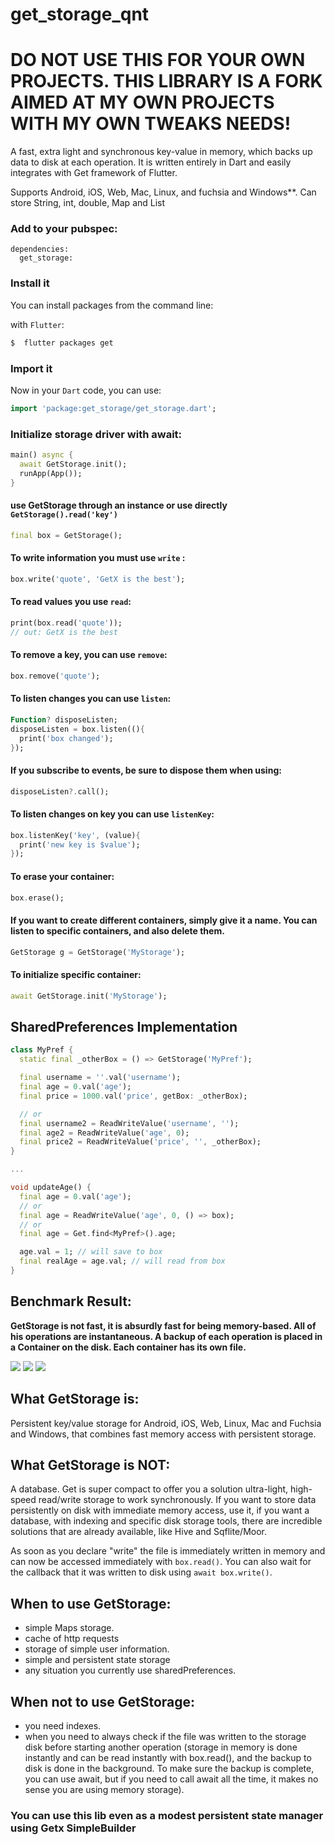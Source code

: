 # get_storage_qnt

# DO NOT USE THIS FOR YOUR OWN PROJECTS. THIS LIBRARY IS A FORK AIMED AT MY OWN PROJECTS WITH MY OWN TWEAKS NEEDS!

A fast, extra light and synchronous key-value in memory, which backs up data to disk at each operation.
It is written entirely in Dart and easily integrates with Get framework of Flutter.

Supports Android, iOS, Web, Mac, Linux, and fuchsia and Windows**. 
Can store String, int, double, Map and List

### Add to your pubspec:
```
dependencies:
  get_storage:
```
### Install it

You can install packages from the command line:

with `Flutter`:

```css
$  flutter packages get
```

### Import it

Now in your `Dart` code, you can use: 

````dart
import 'package:get_storage/get_storage.dart';
````

### Initialize storage driver with await:
```dart
main() async {
  await GetStorage.init();
  runApp(App());
}
```
#### use GetStorage through an instance or use directly `GetStorage().read('key')`
```dart
final box = GetStorage();
```
#### To write information you must use `write` :
```dart
box.write('quote', 'GetX is the best');
```

#### To read values you use `read`:
```dart
print(box.read('quote'));
// out: GetX is the best

```
#### To remove a key, you can use `remove`:

```dart
box.remove('quote');
```

#### To listen changes you can use `listen`:
```dart
Function? disposeListen;
disposeListen = box.listen((){
  print('box changed');
});
```
#### If you subscribe to events, be sure to dispose them when using:
```dart
disposeListen?.call();
```
#### To listen changes on key you can use `listenKey`:

```dart
box.listenKey('key', (value){
  print('new key is $value');
});
```

#### To erase your container:
```dart
box.erase();
```

#### If you want to create different containers, simply give it a name. You can listen to specific containers, and also delete them.

```dart
GetStorage g = GetStorage('MyStorage');
```

#### To initialize specific container:
```dart
await GetStorage.init('MyStorage');
```

## SharedPreferences Implementation
```dart
class MyPref {
  static final _otherBox = () => GetStorage('MyPref');

  final username = ''.val('username');
  final age = 0.val('age');
  final price = 1000.val('price', getBox: _otherBox);

  // or
  final username2 = ReadWriteValue('username', '');
  final age2 = ReadWriteValue('age', 0);
  final price2 = ReadWriteValue('price', '', _otherBox);
}

...

void updateAge() {
  final age = 0.val('age');
  // or 
  final age = ReadWriteValue('age', 0, () => box);
  // or 
  final age = Get.find<MyPref>().age;

  age.val = 1; // will save to box
  final realAge = age.val; // will read from box
}
```


## Benchmark Result:
**GetStorage is not fast, it is absurdly fast for being memory-based. All of his operations are instantaneous. A backup of each operation is placed in a Container on the disk. Each container has its own file.**

![](delete.png)
![](write.png)
![](read.png)

## What GetStorage is:
Persistent key/value storage for Android, iOS, Web, Linux, Mac and Fuchsia and Windows, that combines fast memory access with persistent storage.
## What GetStorage is NOT:
A database. Get is super compact to offer you a solution ultra-light, high-speed read/write storage to work synchronously. If you want to store data persistently on disk with immediate memory access, use it, if you want a database, with indexing and specific disk storage tools, there are incredible solutions that are already available, like Hive and Sqflite/Moor.


As soon as you declare "write" the file is immediately written in memory and can now be accessed immediately with `box.read()`. You can also wait for the callback that it was written to disk using `await box.write()`.

## When to use GetStorage:
  - simple Maps storage.
  - cache of http requests
  - storage of simple user information.
  - simple and persistent state storage
  - any situation you currently use sharedPreferences.

## When not to use GetStorage:
  - you need indexes.
  -  when you need to always check if the file was written to the storage disk before starting another operation (storage in memory is done instantly and can be read instantly with box.read(), and the backup to disk is done in the background. To make sure the backup is complete, you can use await, but if you need to call await all the time, it makes no sense you are using memory storage).

### You can use this lib even as a modest persistent state manager using Getx SimpleBuilder

